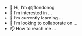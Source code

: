- 👋 Hi, I’m @jflondonog
- 👀 I’m interested in ...
- 🌱 I’m currently learning ...
- 💞️ I’m looking to collaborate on ...
- 📫 How to reach me ...

<!---
jflondonog/jflondonog is a ✨ special ✨ repository because its `README.md` (this file) appears on your GitHub profile.
You can click the Preview link to take a look at your changes.
--->
